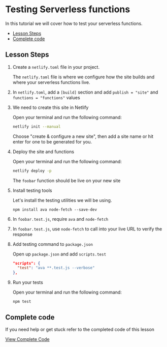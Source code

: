 # Testing Serverless functions

In this tutorial we will cover how to test your serverless functions.

- [Lesson Steps](#lesson-steps)
- [Complete code](#complete-code)

## Lesson Steps

1. Create a `netlify.toml` file in your project.

    The `netlify.toml` file is where we configure how the site builds and where your serverless functions live.

2. In `netlify.toml`, add a `[build]` section and add `publish = "site"` and `functions = "functions"` values

3. We need to create this site in Netlify

    Open your terminal and run the following command:

    ```bash
    netlify init --manual
    ```

    Choose "create & configure a new site", then add a site name or hit enter for one to be generated for you.

4. Deploy the site and functions

    Open your terminal and run the following command:

    ```bash
    netlify deploy -p
    ```

    The `foobar` function should be live on your new site

5. Install testing tools

    Let's install the testing utilities we will be using.

    ```
    npm install ava node-fetch --save-dev
    ```

6. In `foobar.test.js`, require `ava` and `node-fetch`

7. In `foobar.test.js`, use `node-fetch` to call into your live URL to verify the response

8. Add testing command to `package.json`

    Open up `package.json` and add `scripts.test`

    ```json
    "scripts": {
      "test": "ava **.test.js --verbose"
    },
    ```

9. Run your tests

    Open your terminal and run the following command:

    ```
    npm test
    ```








## Complete code

If you need help or get stuck refer to the completed code of this lesson

[View Complete Code](https://github.com/DavidWells/netlify-functions-workshop/tree/master/lessons-code-complete/core-concepts/10-testing-functions)
